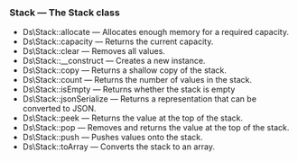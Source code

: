 ### Stack — The Stack class

* Ds\Stack::allocate — Allocates enough memory for a required capacity.
* Ds\Stack::capacity — Returns the current capacity.
* Ds\Stack::clear — Removes all values.
* Ds\Stack::__construct — Creates a new instance.
* Ds\Stack::copy — Returns a shallow copy of the stack.
* Ds\Stack::count — Returns the number of values in the stack.
* Ds\Stack::isEmpty — Returns whether the stack is empty
* Ds\Stack::jsonSerialize — Returns a representation that can be converted to JSON.
* Ds\Stack::peek — Returns the value at the top of the stack.
* Ds\Stack::pop — Removes and returns the value at the top of the stack.
* Ds\Stack::push — Pushes values onto the stack.
* Ds\Stack::toArray — Converts the stack to an array.